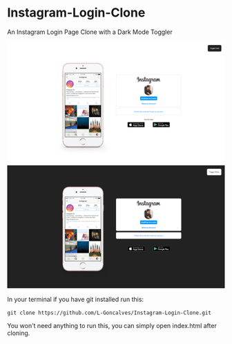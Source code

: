 # Instagram-Login-Clone

An Instagram Login Page Clone with a Dark Mode Toggler

<img src="./img/Insta-White.png" width="820">

<img src="./img/Insta-dark.png" width="820">


In your terminal if you have git installed run this:
```
git clone https://github.com/L-Goncalves/Instagram-Login-Clone.git
```

You won't need anything to run this, you can simply open index.html after cloning.
